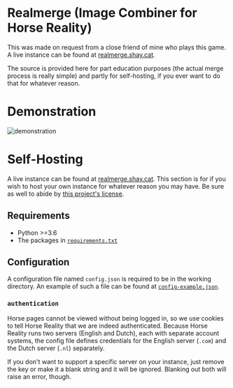 # Realmerge (Image Combiner for Horse Reality)

This was made on request from a close friend of mine who plays this game. A live instance can be found at [realmerge.shay.cat](https://realmerge.shay.cat).

The source is provided here for part education purposes (the actual merge process is really simple) and partly for self-hosting, if you ever want to do that for whatever reason.

# Demonstration

![demonstration]()

# Self-Hosting

A live instance can be found at [realmerge.shay.cat](https://realmerge.shay.cat). This section is for if you wish to host your own instance for whatever reason you may have. Be sure as well to abide by [this project's license](https://github.com/shayypy/realmerge/blob/main/LICENSE).

## Requirements

* Python >=3.6
* The packages in [`requirements.txt`](https://github.com/shayypy/realmerge/blob/main/requirements.txt)

## Configuration

A configuration file named `config.json` is required to be in the working directory. An example of such a file can be found at [`config-example.json`](https://github.com/shayypy/realmerge/blob/main/config-example.json).

### `authentication`

Horse pages cannot be viewed without being logged in, so we use cookies to tell Horse Reality that we are indeed authenticated. Because Horse Reality runs two servers (English and Dutch), each with separate account systems, the config file defines credentials for the English server (`.com`) and the Dutch server (`.nl`) separately.

If you don't want to support a specific server on your instance, just remove the key or make it a blank string and it will be ignored. Blanking out both will raise an error, though.
